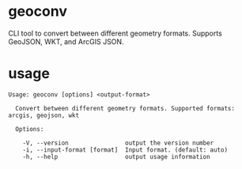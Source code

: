 # geoconv
CLI tool to convert between different geometry formats. Supports GeoJSON, WKT, and ArcGIS JSON.

# usage

    Usage: geoconv [options] <output-format>

      Convert between different geometry formats. Supported formats: arcgis, geojson, wkt

      Options:

        -V, --version                output the version number
        -i, --input-format [format]  Input format. (default: auto)
        -h, --help                   output usage information
